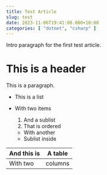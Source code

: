 ```yaml
---
title: Test Article
slug: test
date: 2023-11-06T19:41:00.000+10:00
categories: [ "dotnet", "csharp" ]
---
```


Intro paragraph for the first test article.

<!--endintro-->

# This is a header

This is a paragraph.

* This is a list
* With two items
    1. And a sublist
    2. That is ordered

    * With another
    * Sublist inside

| And this is | A table |
|-------------|---------|
| With two    | columns |